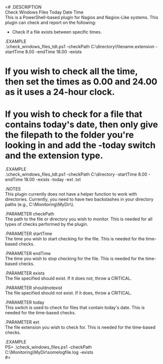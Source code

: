 <#
.DESCRIPTION<br>
Check Windows Files Today Date Time<br>
This is a PowerShell-based plugin for Nagios and Nagios-Like systems. This plugin can check and report on the following:<br>
- Check if a file exists between specific times.<br>

.EXAMPLE<br>
.\check_windows_files_tdt.ps1 -checkPath C:\\directory\\filename.extension -startTime 8.00 -endTime 18.00 -exists<br>
# If you wish to check all the time, then set the times as 0.00 and 24.00 as it uses a 24-hour clock.<br>
# If you wish to check for a file that contains today's date, then only give the filepath to the folder you're looking in and add the -today switch and the extension type.<br>

.EXAMPLE<br>
.\check_windows_files_tdt.ps1 -checkPath C:\\directory -startTime 8.00 -endTime 18.00 -exists -today -ext .txt<br>

.NOTES<br>
This plugin currently does not have a helper function to work with directories. Currently, you need to have two backslashes in your directory paths (e.g., C:\\Monitoring\\MyDir\\).<br>

.PARAMETER checkPath<br>
The path to the file or directory you wish to monitor. This is needed for all types of checks performed by the plugin.<br>

.PARAMETER startTime<br>
The time you wish to start checking for the file. This is needed for the time-based checks.<br>

.PARAMETER endTime<br>
The time you wish to stop checking for the file. This is needed for the time-based checks.<br>

.PARAMETER exists<br>
The file specified should exist. If it does not, throw a CRITICAL.<br>

.PARAMETER shouldnotexist<br>
The file specified should not exist. If it does, throw a CRITICAL.<br>

.PARAMETER today<br>
This switch is used to check for files that contain today's date. This is needed for the time-based checks.<br>

.PARAMETER ext<br>
The file extension you wish to check for. This is needed for the time-based checks.<br>

.EXAMPLE<br>
PS> .\check_windows_files.ps1 -checkPath C:\\Monitoring\\MyDir\\somelogfile.log -exists<br>
#>

